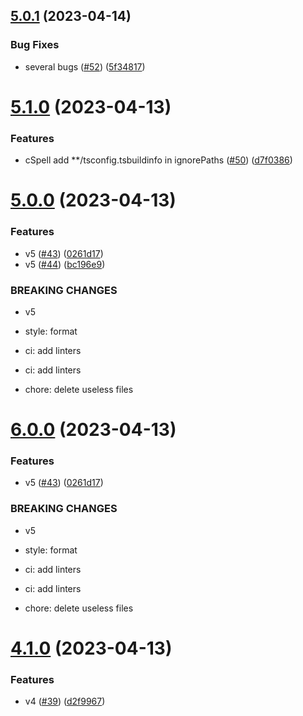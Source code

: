 ## [5.0.1](https://github.com/donniean/configs/compare/v5.0.0...v5.0.1) (2023-04-14)

### Bug Fixes

- several
  bugs ([#52](https://github.com/donniean/configs/issues/52)) ([5f34817](https://github.com/donniean/configs/commit/5f34817b6cb5e45c439b13aec9ddd75cb61d31c4))

# [5.1.0](https://github.com/donniean/configs/compare/v5.0.0...v5.1.0) (2023-04-13)

### Features

- cSpell add \*\*/tsconfig.tsbuildinfo in
  ignorePaths ([#50](https://github.com/donniean/configs/issues/50)) ([d7f0386](https://github.com/donniean/configs/commit/d7f038699ebddc4c52d2de546eda40b606ee777b))

# [5.0.0](https://github.com/donniean/configs/compare/v4.0.0...v5.0.0) (2023-04-13)

### Features

- v5 ([#43](https://github.com/donniean/configs/issues/43)) ([0261d17](https://github.com/donniean/configs/commit/0261d17a1b476c4ce02dfc3601f036d4eea3e603))
- v5 ([#44](https://github.com/donniean/configs/issues/44)) ([bc196e9](https://github.com/donniean/configs/commit/bc196e9295278c528c424c3841390dd983e184b0))

### BREAKING CHANGES

- v5

- style: format

- ci: add linters

- ci: add linters

- chore: delete useless files

# [6.0.0](https://github.com/donniean/configs/compare/v5.0.0...v6.0.0) (2023-04-13)

### Features

- v5 ([#43](https://github.com/donniean/configs/issues/43)) ([0261d17](https://github.com/donniean/configs/commit/0261d17a1b476c4ce02dfc3601f036d4eea3e603))

### BREAKING CHANGES

- v5

- style: format

- ci: add linters

- ci: add linters

- chore: delete useless files

# [4.1.0](https://github.com/donniean/configs/compare/v4.0.0...v4.1.0) (2023-04-13)

### Features

- v4 ([#39](https://github.com/donniean/configs/issues/39)) ([d2f9967](https://github.com/donniean/configs/commit/d2f9967e0a360a7f05e845dbc853ed390d1482a6))
